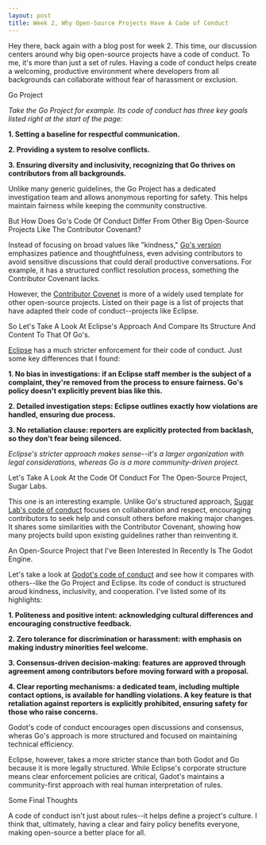 ```yaml
---
layout: post
title: Week 2, Why Open-Source Projects Have A Code of Conduct
---
```


Hey there, back again with a blog post for week 2. This time, our discussion centers around why big open-source projects have a code of conduct. To me, it's more than just a set of rules. Having a code of conduct helps create a welcoming, productive environment where developers from all backgrounds can collaborate without fear of harassment or exclusion.

<!--more-->

Go Project

<em>Take the Go Project for example. Its code of conduct has three key goals listed right at the start of the page:</em>

**1. Setting a baseline for respectful communication.**

**2. Providing a system to resolve conflicts.**

**3. Ensuring diversity and inclusivity, recognizing that Go thrives on contributors from all backgrounds.**

Unlike many generic guidelines, the Go Project has a dedicated investigation team and allows anonymous reporting for safety. This helps maintain fairness while keeping the community constructive.

But How Does Go's Code Of Conduct Differ From Other Big Open-Source Projects Like The Contributor Covenant?

Instead of focusing on broad values like "kindness," [Go's version](https://go.dev/conduct) emphasizes patience and thoughtfulness, even advising contributors to avoid sensitive discussions that could derail productive conversations. For example, it has a structured conflict resolution process, something the Contributor Covenant lacks. 

However, the [Contributor Covenet](https://www.contributor-covenant.org/version/1/4/code-of-conduct/) is more of a widely used template for other open-source projects. Listed on their page is a list of projects that have adapted their code of conduct--projects like Eclipse.

So Let's Take A Look At Eclipse's Approach And Compare Its Structure And Content To That Of Go's.

[Eclipse](https://www.eclipse.org/org/documents/Community_Code_of_Conduct.php) has a much stricter enforcement for their code of conduct. Just some key differences that I found:

**1. No bias in investigations: if an Eclipse staff member is the subject of a complaint, they're removed from the process to ensure fairness. Go's policy doesn't explicitly prevent bias like this.**

**2. Detailed investigation steps: Eclipse outlines exactly how violations are handled, ensuring due process.**

**3. No retaliation clause: reporters are explicitly protected from backlash, so they don't fear being silenced.**

<em>Eclipse's stricter approach makes sense--it's a larger organization with legal considerations, whereas Go is a more community-driven project.</em>


Let's Take A Look At the Code Of Conduct For The Open-Source Project, Sugar Labs.

This one is an interesting example. Unlike Go's structured approach, [Sugar Lab's code of conduct](https://wiki.sugarlabs.org/go/Sugar_Labs:Privacy_policy) focuses on collaboration and respect, encouraging contributors to seek help and consult others before making major changes. It shares some similarities with the Contributor Covenant, showing how many projects build upon existing guidelines rather than reinventing it.


An Open-Source Project that I've Been Interested In Recently Is The Godot Engine. 

Let's take a look at [Godot's code of conduct](https://godotengine.org/code-of-conduct/) and see how it compares with others--like the Go Project and Eclipse. Its code of conduct is structured aroud kindness, inclusivity, and cooperation. I've listed some of its highlights:

**1. Politeness and positive intent: acknowledging cultural differences and encouraging constructive feedback.**

**2. Zero tolerance for discrimination or harassment: with emphasis on making industry minorities feel welcome.**

**3. Consensus-driven decision-making: features are approved through agreement among contributors before moving forward with a proposal.**

**4. Clear reporting mechanisms: a dedicated team, including multiple contact options, is available for handling violations. A key feature is that retaliation against reporters is explicitly prohibited, ensuring safety for those who raise concerns.**

Godot's code of conduct encourages open discussions and consensus, wheras Go's approach is more structured and focused on maintaining technical efficiency.

Eclipse, however, takes a more stricter stance than both Godot and Go because it is more legally structured. While Eclipse's corporate structure means clear enforcement policies are critical, Gadot's maintains a community-first approach with real human interpretation of rules. 

Some Final Thoughts

A code of conduct isn't just about rules--it helps define a project's culture. I think that, ultimately, having a clear and fairy policy benefits everyone, making open-source a better place for all. 
